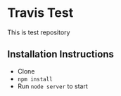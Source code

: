 # Travis Test
This is test repository

## Installation Instructions

- Clone
- `npm install`
- Run `node server` to start
